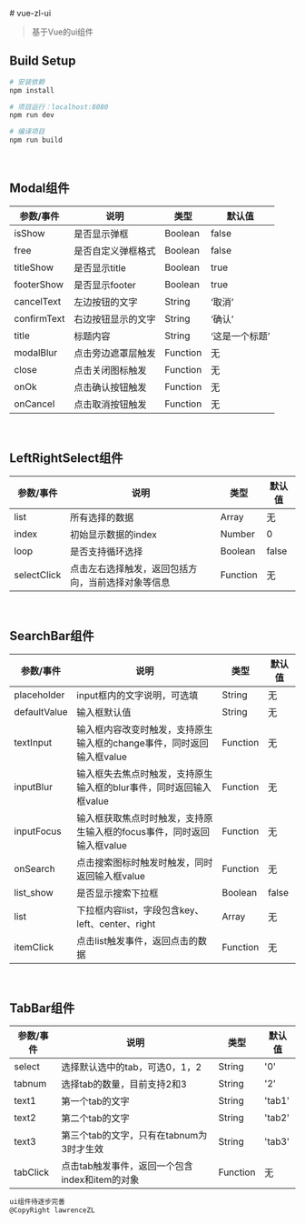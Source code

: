 ﻿﻿﻿﻿﻿﻿﻿﻿﻿﻿﻿﻿﻿﻿# vue-zl-ui

> 基于Vue的ui组件

## Build Setup

``` bash
# 安装依赖
npm install

# 项目运行：localhost:8080
npm run dev

# 编译项目
npm run build

```

&nbsp;

## Modal组件
参数/事件 | 说明 | 类型 | 默认值
--- | --- | --- | ---
isShow | 是否显示弹框| Boolean |false |
free | 是否自定义弹框格式| Boolean | false |
titleShow |是否显示title| Boolean | true |
footerShow| 是否显示footer| Boolean | true |
cancelText| 左边按钮的文字| String | ‘取消’ |
confirmText| 右边按钮显示的文字| String | ‘确认’ |
title| 标题内容| String | ‘这是一个标题’ |
modalBlur| 点击旁边遮罩层触发| Function | 无 |
close| 点击关闭图标触发| Function | 无 |
onOk| 点击确认按钮触发| Function | 无 |
onCancel| 点击取消按钮触发| Function | 无 |

&nbsp;

## LeftRightSelect组件
参数/事件 | 说明 | 类型 | 默认值
--- | --- | --- | ---
list | 所有选择的数据| Array |无 |
index | 初始显示数据的index| Number | 0 |
loop |是否支持循环选择| Boolean | false |
selectClick| 点击左右选择触发，返回包括方向，当前选择对象等信息| Function | 无 |


&nbsp;
## SearchBar组件
参数/事件 | 说明 | 类型 | 默认值
--- | --- | --- | ---
placeholder | input框内的文字说明，可选填| String |无 |
defaultValue | 输入框默认值| String | 无 |
textInput | 输入框内容改变时触发，支持原生输入框的change事件，同时返回输入框value| Function | 无 |
inputBlur | 输入框失去焦点时触发，支持原生输入框的blur事件，同时返回输入框value| Function | 无 |
inputFocus | 输入框获取焦点时时触发，支持原生输入框的focus事件，同时返回输入框value| Function | 无 |
onSearch | 点击搜索图标时触发时触发，同时返回输入框value| Function | 无 |
list_show | 是否显示搜索下拉框| Boolean | false |
list | 下拉框内容list，字段包含key、left、center、right| Array | 无 |
itemClick | 点击list触发事件，返回点击的数据| Function | 无 |

&nbsp;

## TabBar组件
参数/事件 | 说明 | 类型 | 默认值
--- | --- | --- | ---
select | 选择默认选中的tab，可选0，1，2| String |'0' |
tabnum | 选择tab的数量，目前支持2和3| String | '2' |
text1 | 第一个tab的文字| String | 'tab1' |
text2 | 第二个tab的文字| String | 'tab2' |
text3 | 第三个tab的文字，只有在tabnum为3时才生效| String | 'tab3' |
tabClick |点击tab触发事件，返回一个包含index和item的对象| Function | 无 |

``` bash
ui组件待逐步完善
@CopyRight lawrenceZL
```














